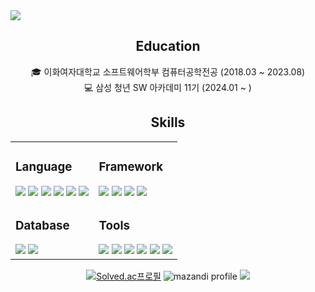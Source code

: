 <img src="https://capsule-render.vercel.app/api?type=Venom&color=aa7bd9&height=150&section=header&text=Welcome%20to%20JeongSol's%20Github!&fontSize=36&animation=fadeIn" />

<div style="text-align: center">

## Education

🎓 이화여자대학교 소프트웨어학부 컴퓨터공학전공 (2018.03 ~ 2023.08)  
💻 삼성 청년 SW 아카데미 11기 (2024.01 ~ )

## Skills

<table>
  <tr>
    <td>

### Language

<img src="https://img.shields.io/badge/HTML5-E34F26?style=flat-square&logo=html5&logoColor=white" />
<img src="https://img.shields.io/badge/JavaScript-F7DF1E?style=flat-square&logo=javascript&logoColor=black" />
<img src="https://img.shields.io/badge/CSS3-1572B6?style=flat-square&logo=css3&logoColor=white" />
<img src="https://img.shields.io/badge/java-007396?style=flat-square&logo=java&logoColor=white" />
<img src="https://img.shields.io/badge/C++-00599C?style=flat-square&logo=C%2B%2B&logoColor=white" />
<img src="https://img.shields.io/badge/C%23-239120?style=flat-square&logo=c-sharp&logoColor=white" />
    </td>
    <td>

### Framework

<img src="https://img.shields.io/badge/React-61DAFB?style=flat-square&logo=React&logoColor=black" />
<img src="https://img.shields.io/badge/Vue.js-4FC08D?style=flat-square&logo=Vue.js&logoColor=white" />
<img src="https://img.shields.io/badge/Unity-100000?style=flat-square&logo=unity&logoColor=white" />
<img src="https://img.shields.io/badge/Spring-6DB33F?style=flat-square&logo=Spring&logoColor=white" />
    </td>
  </tr>
  <tr>
    <td>

### Database

<img src="https://img.shields.io/badge/SQLite-07405E?style=flat-square&logo=sqlite&logoColor=white" />
<img src="https://img.shields.io/badge/MySQL-4479A1?style=flat-square&logo=MySQL&logoColor=white" />
    </td>
    <td>

### Tools

<img src="https://img.shields.io/badge/Notion-000000?style=flat-square&logo=Notion&logoColor=white" />
<img src="https://img.shields.io/badge/Jira-0052CC?style=flat-square&logo=Jira&logoColor=white" />
<img src="https://img.shields.io/badge/Git-F05032?style=flat-square&logo=git&logoColor=white" />
<img src="https://img.shields.io/badge/GitHub-181717?style=flat-square&logo=GitHub&logoColor=white" />
<img src="https://img.shields.io/badge/GitLab-330F63?style=flat-square&logo=gitlab&logoColor=white" />
<img src="https://img.shields.io/badge/Figma-F24E1E?style=flat-square&logo=figma&logoColor=white" />
    </td>
  </tr>
</table>

[![Solved.ac프로필](http://mazassumnida.wtf/api/v2/generate_badge?boj=lop080)](https://solved.ac/lop080)
![mazandi profile](http://mazandi.herokuapp.com/api?handle={lop080}&theme=warm)
<img src="http://mazandi.herokuapp.com/api?handle={lop080}&theme=warm"/>
</div>

<!--
**S01-21/S01-21** is a ✨ _special_ ✨ repository because its `README.md` (this file) appears on your GitHub profile.

Here are some ideas to get you started:

- 🔭 I’m currently working on ...
- 🌱 I’m currently learning ...
- 👯 I’m looking to collaborate on ...
- 🤔 I’m looking for help with ...
- 💬 Ask me about ...
- 📫 How to reach me: ...
- 😄 Pronouns: ...
- ⚡ Fun fact: ...
-->
